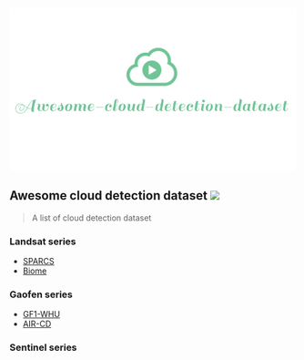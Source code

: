 <p align="center">
    <br>
        <img width="800" src="./logo/logo.png" alt="logo of vue-awesome repository">
    <br>
</p>

## Awesome cloud detection dataset ![](https://img.shields.io/badge/license-MIT-green.svg ) 
> A list of cloud detection dataset

### Landsat series
- [SPARCS](http://emapr.ceoas.oregonstate.edu/sparcs/)
- [Biome](https://landsat.usgs.gov/landsat-8-cloud-cover-assessment-validation-data?msclkid=97441d71b4b611ec83b9d816c63a8916)

### Gaofen series
- [GF1-WHU](http://sendimage.whu.edu.cn/en/mfc-validation-data/)
- [AIR-CD](https://github.com/AICyberTeam/AIR-CD)

### Sentinel series
